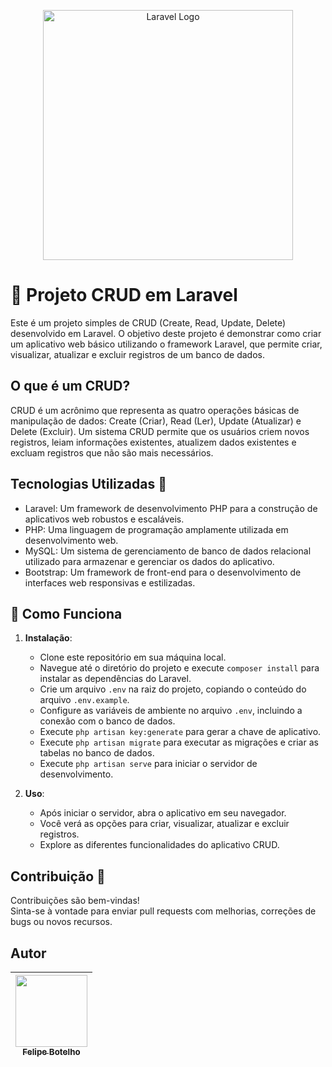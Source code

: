 
<p align="center"><a href="https://laravel.com" target="_blank"><img src="https://raw.githubusercontent.com/laravel/art/master/logo-lockup/5%20SVG/2%20CMYK/1%20Full%20Color/laravel-logolockup-cmyk-red.svg" width="400" alt="Laravel Logo"></a></p>

# 🚀 Projeto CRUD em Laravel 

Este é um projeto simples de CRUD (Create, Read, Update, Delete) desenvolvido em Laravel. O objetivo deste projeto é demonstrar como criar um aplicativo web básico utilizando o framework Laravel, que permite criar, visualizar, atualizar e excluir registros de um banco de dados.

## O que é um CRUD?

CRUD é um acrônimo que representa as quatro operações básicas de manipulação de dados: Create (Criar), Read (Ler), Update (Atualizar) e Delete (Excluir). Um sistema CRUD permite que os usuários criem novos registros, leiam informações existentes, atualizem dados existentes e excluam registros que não são mais necessários.

## Tecnologias Utilizadas 🔨

- Laravel: Um framework de desenvolvimento PHP para a construção de aplicativos web robustos e escaláveis.
- PHP: Uma linguagem de programação amplamente utilizada em desenvolvimento web.
- MySQL: Um sistema de gerenciamento de banco de dados relacional utilizado para armazenar e gerenciar os dados do aplicativo.
- Bootstrap: Um framework de front-end para o desenvolvimento de interfaces web responsivas e estilizadas.

## 📝 Como Funciona

1. **Instalação**:
   - Clone este repositório em sua máquina local.
   - Navegue até o diretório do projeto e execute `composer install` para instalar as dependências do Laravel.
   - Crie um arquivo `.env` na raiz do projeto, copiando o conteúdo do arquivo `.env.example`.
   - Configure as variáveis de ambiente no arquivo `.env`, incluindo a conexão com o banco de dados.
   - Execute `php artisan key:generate` para gerar a chave de aplicativo.
   - Execute `php artisan migrate` para executar as migrações e criar as tabelas no banco de dados.
   - Execute `php artisan serve` para iniciar o servidor de desenvolvimento.

2. **Uso**:
   - Após iniciar o servidor, abra o aplicativo em seu navegador.
   - Você verá as opções para criar, visualizar, atualizar e excluir registros.
   - Explore as diferentes funcionalidades do aplicativo CRUD.

## Contribuição 🤝

Contribuições são bem-vindas!  <br>
Sinta-se à vontade para enviar pull requests com melhorias, correções de bugs ou novos recursos.

## Autor
| [<img src="https://avatars.githubusercontent.com/u/121906659?v=4" width=115><br><sub>Felipe Botelho</sub>](https://www.linkedin.com/in/felipe-botelho-167554255/) | 
| :---: | 
